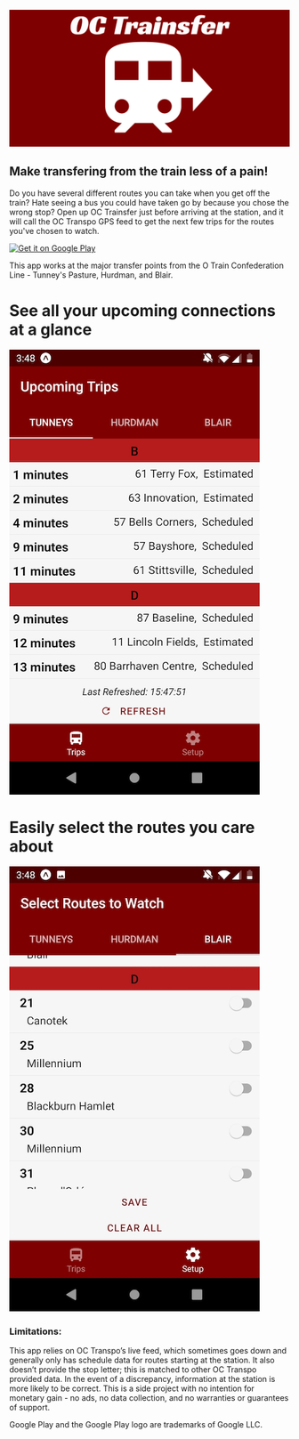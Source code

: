 ![OC Trainsfer Logo](images/Feature.png "OC Trainsfer")



## Make transfering from the train less of a pain!

Do you have several different routes you can take when you get off the train? 
Hate seeing a bus you could have taken go by because you chose the wrong stop?
Open up OC Trainsfer just before arriving at the station, and it will
call the OC Transpo GPS feed to get the next few trips for the routes 
you've chosen to watch.

<a href='https://play.google.com/store/apps/details?id=com.lgaud.octrainsfer&pcampaignid=MKT-Other-global-all-co-prtnr-py-PartBadge-Mar2515-1'><img alt='Get it on Google Play' src='https://play.google.com/intl/en_us/badges/images/generic/en_badge_web_generic.png' height="auto" width="240px"/></a>

This app works at the major transfer points from the O Train Confederation Line - Tunney's Pasture, Hurdman, and Blair.



# See all your upcoming connections at a glance
![Screenshot of Trips page](images/trips.jpg)

# Easily select the routes you care about
![Screenshot of Setup page](images/routes.jpg)

### Limitations:
This app relies on OC Transpo’s live feed, which sometimes goes down and generally only has schedule data for routes starting at the station. It also doesn’t provide the stop letter; this is matched to other OC Transpo provided data. In the event of a discrepancy, information at the station is more likely to be correct. This is a side project with no intention for monetary gain - no ads, no data collection, and no warranties or guarantees of support. 

Google Play and the Google Play logo are trademarks of Google LLC.

